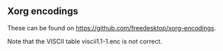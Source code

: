 Xorg encodings
--------------

These can be found on https://github.com/freedesktop/xorg-encodings.

Note that the VISCII table viscii1.1-1.enc is not correct.


